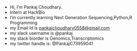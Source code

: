 - Hi, I’m Pankaj Choudhary.
- Intern at HackBio
- I’m currently learning Next Generation Sequencing,Python,R Programming
- my Email Id is pankajchoudhary0558@gmail.com 
- my slack username is @pankaj
- my stack biorder is Genomics,Transcriptomics
- my twitter handle is: @PankajC73959041
